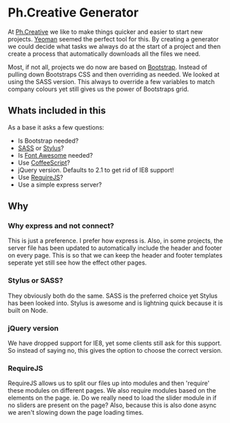 # Ph.Creative Generator

At [Ph.Creative](http://www.ph-creative.com/) we like to make things quicker and easier to start new projects. [Yeoman](http://yeoman.io/) seemed the perfect tool for this. By creating a generator we could decide what tasks we always do at the start of a project and then create a process that automatically downloads all the files we need.

Most, if not all, projects we do now are based on [Bootstrap](http://getbootstrap.com/). Instead of pulling down Bootstraps CSS and then overriding as needed. We looked at using the SASS version. This always to override a few variables to match company colours yet still gives us the power of Bootstraps grid.

## Whats included in this

As a base it asks a few questions:

- Is Bootstrap needed?
- [SASS](http://sass-lang.com/) or [Stylus](http://learnboost.github.io/stylus/)?
- Is [Font Awesome](http://fortawesome.github.io/Font-Awesome/) needed?
- Use [CoffeeScript](http://coffeescript.org/)?
- jQuery version. Defaults to 2.1 to get rid of IE8 support!
- Use [RequireJS](http://requirejs.org/)?
- Use a simple express server?

## Why

### Why express and not connect?

This is just a preference. I prefer how express is. Also, in some projects, the server file has been updated to automatically include the header and footer on every page. This is so that we can keep the header and footer templates seperate yet still see how the effect other pages.

### Stylus or SASS?

They obviously both do the same. SASS is the preferred choice yet Stylus has been looked into. Stylus is awesome and is lightning quick because it is built on Node.

### jQuery version

We have dropped support for IE8, yet some clients still ask for this support. So instead of saying no, this gives the option to choose the correct version.

### RequireJS

RequireJS allows us to split our files up into modules and then 'require' these modules on different pages. We also require modules based on the elements on the page. ie. Do we really need to load the slider module in if no sliders are present on the page? Also, because this is also done async we aren't slowing down the page loading times.
